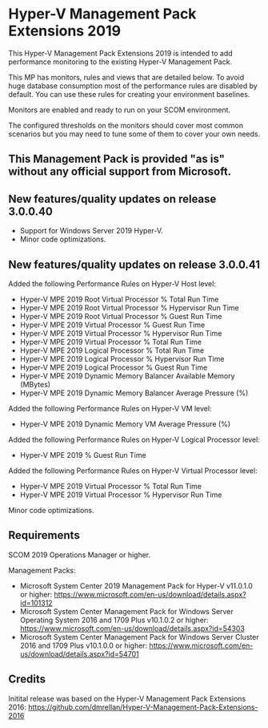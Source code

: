 # Hyper-V Management Pack Extensions 2019

This Hyper-V Management Pack Extensions 2019 is intended to add performance monitoring to the existing Hyper-V Management Pack.

This MP has monitors, rules and views that are detailed below. To avoid huge database consumption most of the performance rules are disabled by default. You can use these rules for creating your environment baselines.

Monitors are enabled and ready to run on your SCOM environment.

The configured thresholds on the monitors should cover most common scenarios but you may need to tune some of them to cover your own needs.

## This Management Pack is provided "as is" without any official support from Microsoft.

## New features/quality updates on release 3.0.0.40
* Support for Windows Server 2019 Hyper-V.
* Minor code optimizations.

## New features/quality updates on release 3.0.0.41
Added the following Performance Rules on Hyper-V Host level:
* Hyper-V MPE 2019 Root Virtual Processor % Total Run Time
* Hyper-V MPE 2019 Root Virtual Processor % Hypervisor Run Time
* Hyper-V MPE 2019 Root Virtual Processor % Guest Run Time
* Hyper-V MPE 2019 Virtual Processor % Guest Run Time
* Hyper-V MPE 2019 Virtual Processor % Hypervisor Run Time
* Hyper-V MPE 2019 Virtual Processor % Total Run Time
* Hyper-V MPE 2019 Logical Processor % Total Run Time
* Hyper-V MPE 2019 Logical Processor % Hypervisor Run Time
* Hyper-V MPE 2019 Logical Processor % Guest Run Time
* Hyper-V MPE 2019 Dynamic Memory Balancer Available Memory (MBytes)
* Hyper-V MPE 2019 Dynamic Memory Balancer Average Pressure (%)

Added the following Performance Rules on Hyper-V VM level:
* Hyper-V MPE 2019 Dynamic Memory VM Average Pressure (%)

Added the following Performance Rules on Hyper-V Logical Processor level:
* Hyper-V MPE 2019 % Guest Run Time

Added the following Performance Rules on Hyper-V Virtual Processor level:
* Hyper-V MPE 2019 Virtual Processor % Total Run Time
* Hyper-V MPE 2019 Virtual Processor % Hypervisor Run Time


Minor code optimizations.

## Requirements
SCOM 2019 Operations Manager or higher.

Management Packs:
*	Microsoft System Center 2019 Management Pack for Hyper-V v11.0.1.0 or higher: https://www.microsoft.com/en-us/download/details.aspx?id=101312
*	Microsoft System Center Management Pack for Windows Server Operating System 2016 and 1709 Plus v10.1.0.2 or higher: https://www.microsoft.com/en-us/download/details.aspx?id=54303
*	Microsoft System Center Management Pack for Windows Server Cluster 2016 and 1709 Plus v10.1.0.0 or higher: https://www.microsoft.com/en-us/download/details.aspx?id=54701 


## Credits
Initital release was based on the Hyper-V Management Pack Extensions 2016: https://github.com/dmrellan/Hyper-V-Management-Pack-Extensions-2016
























